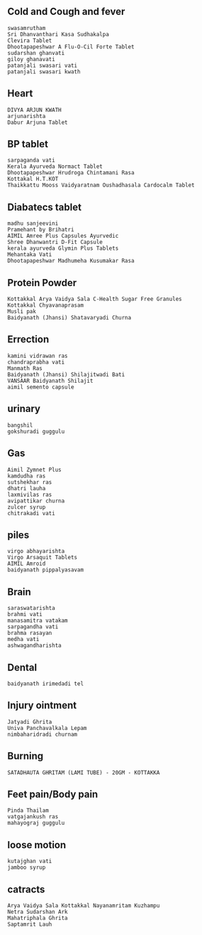 Cold and Cough and fever
------------------------
```
swasamrutham
Sri Dhanvanthari Kasa Sudhakalpa
Clevira Tablet
Dhootapapeshwar A Flu-O-Cil Forte Tablet
sudarshan ghanvati 
giloy ghanavati
patanjali swasari vati
patanjali swasari kwath

```

Heart
-----
```
DIVYA ARJUN KWATH
arjunarishta
Dabur Arjuna Tablet
```

BP tablet
---------
```
sarpaganda vati
Kerala Ayurveda Normact Tablet
Dhootapapeshwar Hrudroga Chintamani Rasa
Kottakal H.T.KOT
Thaikkattu Mooss Vaidyaratnam Oushadhasala Cardocalm Tablet 
```

Diabatecs tablet
----------------
```
madhu sanjeevini
Pramehant by Brihatri
AIMIL Amree Plus Capsules Ayurvedic
Shree Dhanwantri D-Fit Capsule
kerala ayurveda Glymin Plus Tablets
Mehantaka Vati 
Dhootapapeshwar Madhumeha Kusumakar Rasa
```
Protein Powder
--------------
```
Kottakkal Arya Vaidya Sala C-Health Sugar Free Granules
Kottakkal Chyavanaprasam
Musli pak
Baidyanath (Jhansi) Shatavaryadi Churna
```
Errection
---------
```
kamini vidrawan ras
chandraprabha vati
Manmath Ras
Baidyanath (Jhansi) Shilajitwadi Bati 
VANSAAR Baidyanath Shilajit
aimil semento capsule
```
urinary 
-------
```
bangshil
gokshuradi guggulu
```
Gas
---
```
Aimil Zymnet Plus 
kamdudha ras
sutshekhar ras
dhatri lauha
laxmivilas ras
avipattikar churna
zulcer syrup
chitrakadi vati
```

piles
-----
```
virgo abhayarishta
Virgo Arsaquit Tablets
AIMIL Amroid 
baidyanath pippalyasavam
```
Brain
-----
```
saraswatarishta
brahmi vati
manasamitra vatakam
sarpagandha vati
brahma rasayan
medha vati
ashwagandharishta

```

Dental
------
```
baidyanath irimedadi tel
```
Injury ointment
--------------
```
Jatyadi Ghrita
Univa Panchavalkala Lepam
nimbaharidradi churnam

```
Burning
--------
```
SATADHAUTA GHRITAM (LAMI TUBE) - 20GM - KOTTAKKA
```

Feet pain/Body pain
------------------
```
Pinda Thailam
vatgajankush ras
mahayograj guggulu
```

loose motion
------------
```
kutajghan vati
jamboo syrup
```

catracts
--------
```
Arya Vaidya Sala Kottakkal Nayanamritam Kuzhampu
Netra Sudarshan Ark
Mahatriphala Ghrita
Saptamrit Lauh
```
